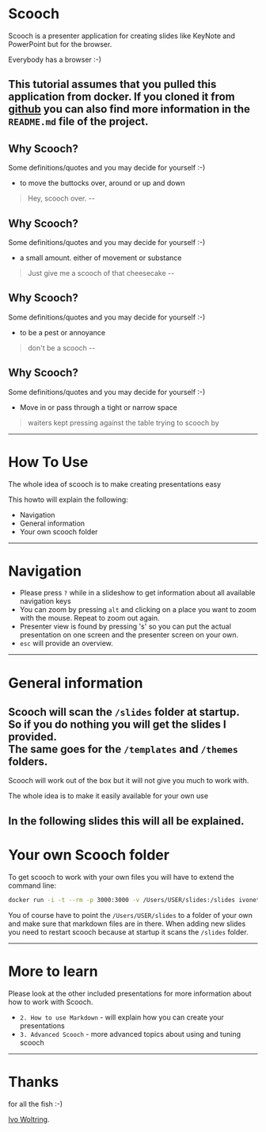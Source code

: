 # Scooch

Scooch is a presenter application for creating slides like KeyNote and PowerPoint but for the browser.

Everybody has a browser :-) <!-- .element: class="center" -->

This tutorial assumes that you pulled this application from docker. 
If you cloned it from [github](https://github.com/IvoNet/scooch) you can also 
find more information in the `README.md` file of the project. 
--
<!-- .slide: data-transition="none" -->
## Why Scooch?

Some definitions/quotes and you may decide for yourself :-)

* to move the buttocks over, around or up and down

> Hey, scooch over.
--
<!-- .slide: data-transition="none" -->
## Why Scooch?

Some definitions/quotes and you may decide for yourself :-)

* a small amount. either of movement or substance

> Just give me a scooch of that cheesecake
--
<!-- .slide: data-transition="none" -->
## Why Scooch?

Some definitions/quotes and you may decide for yourself :-)

* to be a pest or annoyance

> don't be a scooch
--
<!-- .slide: data-transition="none" -->
## Why Scooch?

Some definitions/quotes and you may decide for yourself :-)

* Move in or pass through a tight or narrow space

> waiters kept pressing against the table trying to scooch by
---
# How To Use

The whole idea of scooch is to make creating presentations easy

This howto will explain the following:

* Navigation
* General information
* Your own scooch folder
---
# Navigation

* Please press `?` while in a slideshow to get information about all available navigation keys
* You can zoom by pressing `alt` and clicking on a place you want to zoom with the mouse. Repeat to zoom out again.
* Presenter view is found by pressing 's' so you can put the actual presentation on one screen and the presenter screen on your own.
* `esc` will provide an overview.

---
# General information

Scooch will scan the `/slides` folder at startup.  
So if you do nothing you will get the slides I provided.    
The same goes for the `/templates` and `/themes` folders.  
--
Scooch will work out of the box but it will not give you much to work with.

The whole idea is to make it easily available for your own use

In the following slides this will all be explained.
---
# Your own Scooch folder

To get scooch to work with your own files you will have to extend the command line:

```bash
docker run -i -t --rm -p 3000:3000 -v /Users/USER/slides:/slides ivonet/scooch
```

You of course have to point the `/Users/USER/slides` to a folder of your own and make sure that markdown files are in there.
When adding new slides you need to restart scooch because at startup it scans the `/slides` folder.

---
# More to learn

Please look at the other included presentations for more information about how to work with Scooch.
 
* `2. How to use Markdown` - will explain how you can create your presentations
* `3. Advanced Scooch` - more advanced topics about using and tuning scooch
 
---
# Thanks

for all the fish :-)

[Ivo Woltring](http://www.ivonet.nl/home/contact).